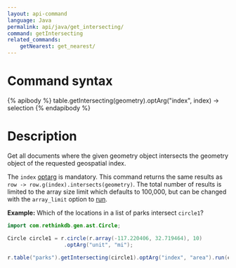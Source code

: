 ```yaml
---
layout: api-command
language: Java
permalink: api/java/get_intersecting/
command: getIntersecting
related_commands:
    getNearest: get_nearest/
---
```


# Command syntax #

{% apibody %}
table.getIntersecting(geometry).optArg("index", index) &rarr; selection<stream>
{% endapibody %}

# Description #

Get all documents where the given geometry object intersects the geometry object of the requested geospatial index.

The `index` [optarg](/api/java/optarg) is mandatory. This command returns the same results as `row -> row.g(index).intersects(geometry)`. The total number of results is limited to the array size limit which defaults to 100,000, but can be changed with the `array_limit` option to [run](/api/java/run).

__Example:__ Which of the locations in a list of parks intersect `circle1`?

```java
import com.rethinkdb.gen.ast.Circle;

Circle circle1 = r.circle(r.array(-117.220406, 32.719464), 10)
                  .optArg("unit", "mi");

r.table("parks").getIntersecting(circle1).optArg("index", "area").run(conn);
```
